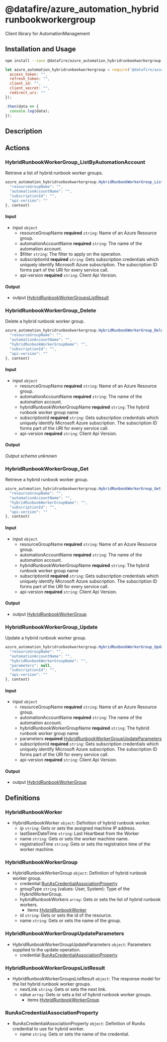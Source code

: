 # @datafire/azure_automation_hybridrunbookworkergroup

Client library for AutomationManagement

## Installation and Usage
```bash
npm install --save @datafire/azure_automation_hybridrunbookworkergroup
```
```js
let azure_automation_hybridrunbookworkergroup = require('@datafire/azure_automation_hybridrunbookworkergroup').create({
  access_token: "",
  refresh_token: "",
  client_id: "",
  client_secret: "",
  redirect_uri: ""
});

.then(data => {
  console.log(data);
});
```

## Description



## Actions

### HybridRunbookWorkerGroup_ListByAutomationAccount
Retrieve a list of hybrid runbook worker groups.


```js
azure_automation_hybridrunbookworkergroup.HybridRunbookWorkerGroup_ListByAutomationAccount({
  "resourceGroupName": "",
  "automationAccountName": "",
  "subscriptionId": "",
  "api-version": ""
}, context)
```

#### Input
* input `object`
  * resourceGroupName **required** `string`: Name of an Azure Resource group.
  * automationAccountName **required** `string`: The name of the automation account.
  * $filter `string`: The filter to apply on the operation.
  * subscriptionId **required** `string`: Gets subscription credentials which uniquely identify Microsoft Azure subscription. The subscription ID forms part of the URI for every service call.
  * api-version **required** `string`: Client Api Version.

#### Output
* output [HybridRunbookWorkerGroupsListResult](#hybridrunbookworkergroupslistresult)

### HybridRunbookWorkerGroup_Delete
Delete a hybrid runbook worker group.


```js
azure_automation_hybridrunbookworkergroup.HybridRunbookWorkerGroup_Delete({
  "resourceGroupName": "",
  "automationAccountName": "",
  "hybridRunbookWorkerGroupName": "",
  "subscriptionId": "",
  "api-version": ""
}, context)
```

#### Input
* input `object`
  * resourceGroupName **required** `string`: Name of an Azure Resource group.
  * automationAccountName **required** `string`: The name of the automation account.
  * hybridRunbookWorkerGroupName **required** `string`: The hybrid runbook worker group name
  * subscriptionId **required** `string`: Gets subscription credentials which uniquely identify Microsoft Azure subscription. The subscription ID forms part of the URI for every service call.
  * api-version **required** `string`: Client Api Version.

#### Output
*Output schema unknown*

### HybridRunbookWorkerGroup_Get
Retrieve a hybrid runbook worker group.


```js
azure_automation_hybridrunbookworkergroup.HybridRunbookWorkerGroup_Get({
  "resourceGroupName": "",
  "automationAccountName": "",
  "hybridRunbookWorkerGroupName": "",
  "subscriptionId": "",
  "api-version": ""
}, context)
```

#### Input
* input `object`
  * resourceGroupName **required** `string`: Name of an Azure Resource group.
  * automationAccountName **required** `string`: The name of the automation account.
  * hybridRunbookWorkerGroupName **required** `string`: The hybrid runbook worker group name
  * subscriptionId **required** `string`: Gets subscription credentials which uniquely identify Microsoft Azure subscription. The subscription ID forms part of the URI for every service call.
  * api-version **required** `string`: Client Api Version.

#### Output
* output [HybridRunbookWorkerGroup](#hybridrunbookworkergroup)

### HybridRunbookWorkerGroup_Update
Update a hybrid runbook worker group.


```js
azure_automation_hybridrunbookworkergroup.HybridRunbookWorkerGroup_Update({
  "resourceGroupName": "",
  "automationAccountName": "",
  "hybridRunbookWorkerGroupName": "",
  "parameters": null,
  "subscriptionId": "",
  "api-version": ""
}, context)
```

#### Input
* input `object`
  * resourceGroupName **required** `string`: Name of an Azure Resource group.
  * automationAccountName **required** `string`: The name of the automation account.
  * hybridRunbookWorkerGroupName **required** `string`: The hybrid runbook worker group name
  * parameters **required** [HybridRunbookWorkerGroupUpdateParameters](#hybridrunbookworkergroupupdateparameters)
  * subscriptionId **required** `string`: Gets subscription credentials which uniquely identify Microsoft Azure subscription. The subscription ID forms part of the URI for every service call.
  * api-version **required** `string`: Client Api Version.

#### Output
* output [HybridRunbookWorkerGroup](#hybridrunbookworkergroup)



## Definitions

### HybridRunbookWorker
* HybridRunbookWorker `object`: Definition of hybrid runbook worker.
  * ip `string`: Gets or sets the assigned machine IP address.
  * lastSeenDateTime `string`: Last Heartbeat from the Worker
  * name `string`: Gets or sets the worker machine name.
  * registrationTime `string`: Gets or sets the registration time of the worker machine.

### HybridRunbookWorkerGroup
* HybridRunbookWorkerGroup `object`: Definition of hybrid runbook worker group.
  * credential [RunAsCredentialAssociationProperty](#runascredentialassociationproperty)
  * groupType `string` (values: User, System): Type of the HybridWorkerGroup.
  * hybridRunbookWorkers `array`: Gets or sets the list of hybrid runbook workers.
    * items [HybridRunbookWorker](#hybridrunbookworker)
  * id `string`: Gets or sets the id of the resource.
  * name `string`: Gets or sets the name of the group.

### HybridRunbookWorkerGroupUpdateParameters
* HybridRunbookWorkerGroupUpdateParameters `object`: Parameters supplied to the update operation.
  * credential [RunAsCredentialAssociationProperty](#runascredentialassociationproperty)

### HybridRunbookWorkerGroupsListResult
* HybridRunbookWorkerGroupsListResult `object`: The response model for the list hybrid runbook worker groups.
  * nextLink `string`: Gets or sets the next link.
  * value `array`: Gets or sets a list of hybrid runbook worker groups.
    * items [HybridRunbookWorkerGroup](#hybridrunbookworkergroup)

### RunAsCredentialAssociationProperty
* RunAsCredentialAssociationProperty `object`: Definition of RunAs credential to use for hybrid worker.
  * name `string`: Gets or sets the name of the credential.


